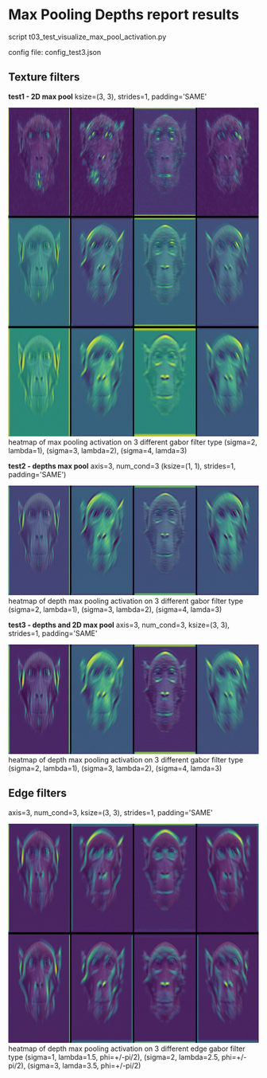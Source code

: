 # Max Pooling Depths report results

script t03_test_visualize_max_pool_activation.py

config file: config_test3.json

## Texture filters
**test1 - 2D max pool**
ksize=(3, 3), strides=1, padding='SAME'

<img src='../img/heatmap_MaxPooling_per_channel.jpeg' height="660">
heatmap of max pooling activation on 3 different gabor filter type (sigma=2, lambda=1), (sigma=3, lambda=2), (sigma=4, lamda=3)

**test2 - depths max pool**
axis=3, num_cond=3 (ksize=(1, 1), strides=1, padding='SAME')

<img src='../img/heatmap_MaxPooling_only_depths.jpeg' height="220">
heatmap of depth max pooling activation on 3 different gabor filter type (sigma=2, lambda=1), (sigma=3, lambda=2), (sigma=4, lamda=3)

**test3 - depths and 2D max pool**
axis=3, num_cond=3, ksize=(3, 3), strides=1, padding='SAME'

<img src='../img/heatmap_MaxPooling_depths.jpeg' height="220">
heatmap of depth max pooling activation on 3 different gabor filter type (sigma=2, lambda=1), (sigma=3, lambda=2), (sigma=4, lamda=3)

## Edge filters
axis=3, num_cond=3, ksize=(3, 3), strides=1, padding='SAME'

<img src='../img/heatmap_MaxPooling_edge.jpeg' height="440">
heatmap of depth max pooling activation on 3 different edge gabor filter type (sigma=1, lambda=1.5, phi=+/-pi/2), (sigma=2, lambda=2.5, phi=+/-pi/2), (sigma=3, lamda=3.5, phi=+/-pi/2)
